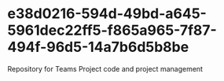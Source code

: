 # e38d0216-594d-49bd-a645-5961dec22ff5-f865a965-7f87-494f-96d5-14a7b6d5b8be
Repository for Teams Project code and project management
